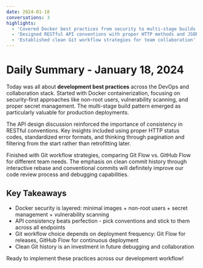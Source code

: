 ```yaml
---
date: 2024-01-18
conversations: 3
highlights:
  - 'Covered Docker best practices from security to multi-stage builds'
  - 'Designed RESTful API conventions with proper HTTP methods and JSON structure'
  - 'Established clean Git workflow strategies for team collaboration'
---
```


# Daily Summary - January 18, 2024

Today was all about **development best practices** across the DevOps and collaboration stack. Started with Docker containerization, focusing on security-first approaches like non-root users, vulnerability scanning, and proper secret management. The multi-stage build pattern emerged as particularly valuable for production deployments.

The API design discussion reinforced the importance of consistency in RESTful conventions. Key insights included using proper HTTP status codes, standardized error formats, and thinking through pagination and filtering from the start rather than retrofitting later.

Finished with Git workflow strategies, comparing Git Flow vs. GitHub Flow for different team needs. The emphasis on clean commit history through interactive rebase and conventional commits will definitely improve our code review process and debugging capabilities.

## Key Takeaways

- Docker security is layered: minimal images + non-root users + secret management + vulnerability scanning
- API consistency beats perfection - pick conventions and stick to them across all endpoints
- Git workflow choice depends on deployment frequency: Git Flow for releases, GitHub Flow for continuous deployment
- Clean Git history is an investment in future debugging and collaboration

Ready to implement these practices across our development workflow!

